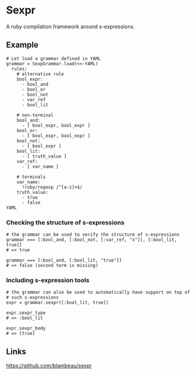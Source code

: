 # Sexpr

A ruby compilation framework around s-expressions.

## Example

    # Let load a grammar defined in YAML
    grammar = SexpGrammar.load(<<-YAML)
      rules:
        # alternative rule
        bool_expr:
          - bool_and
          - bool_or
          - bool_not
          - var_ref
          - bool_lit

        # non-terminal
        bool_and:
          - [ bool_expr, bool_expr ]
        bool_or:
          - [ bool_expr, bool_expr ]
        bool_not:
          - [ bool_expr ]
        bool_lit:
          - [ truth_value ]
        var_ref:
          - [ var_name ]

        # terminals
        var_name:
          !ruby/regexp /^[a-z]+$/
        truth_value:
          - true
          - false
    YAML

### Checking the structure of s-expressions

    # the grammar can be used to verify the structure of s-expressions
    grammar === [:bool_and, [:bool_not, [:var_ref, "x"]], [:bool_lit, true]]
    # => true

    grammar === [:bool_and, [:bool_lit, "true"]]
    # => false (second term is missing)

### Including s-expression tools

    # the grammar can also be used to automatically have support on top of
    # such s-expressions
    expr = grammar.sexpr([:bool_lit, true])

    expr.sexpr_type
    # => :bool_lit

    expr.sexpr_body
    # => [true]

## Links

https://github.com/blambeau/sexpr